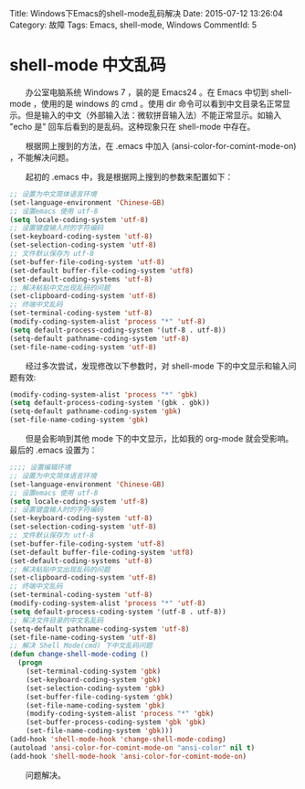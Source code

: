 Title: Windows下Emacs的shell-mode乱码解决
Date: 2015-07-12 13:26:04
Category: 故障
Tags: Emacs, shell-mode, Windows
CommentId: 5


# shell-mode 中文乱码

　　办公室电脑系统 Windows 7 ，装的是 Emacs24 。在 Emacs 中切到 shell-mode ，使用的是 windows 的 cmd 。使用 dir 命令可以看到中文目录名正常显示。但是输入的中文（外部输入法：微软拼音输入法）不能正常显示。如输入 "echo 是" 回车后看到的是乱码。这种现象只在 shell-mode 中存在。

<!-- PELICAN_END_SUMMARY -->

　　根据网上搜到的方法，在 .emacs 中加入 (ansi-color-for-comint-mode-on) ，不能解决问题。


　　起初的 .emacs 中，我是根据网上搜到的参数来配置如下：

```lisp
;; 设置为中文简体语言环境
(set-language-environment 'Chinese-GB)
;; 设置emacs 使用 utf-8
(setq locale-coding-system 'utf-8)
;; 设置键盘输入时的字符编码
(set-keyboard-coding-system 'utf-8)
(set-selection-coding-system 'utf-8)
;; 文件默认保存为 utf-8
(set-buffer-file-coding-system 'utf-8)
(set-default buffer-file-coding-system 'utf8)
(set-default-coding-systems 'utf-8)
;; 解决粘贴中文出现乱码的问题
(set-clipboard-coding-system 'utf-8)
;; 终端中文乱码
(set-terminal-coding-system 'utf-8)
(modify-coding-system-alist 'process "*" 'utf-8)
(setq default-process-coding-system '(utf-8 . utf-8))
(setq-default pathname-coding-system 'utf-8)
(set-file-name-coding-system 'utf-8)
```

　　经过多次尝试，发现修改以下参数时，对 shell-mode 下的中文显示和输入问题有效:

```lisp
(modify-coding-system-alist 'process "*" 'gbk)
(setq default-process-coding-system '(gbk . gbk))
(setq-default pathname-coding-system 'gbk)
(set-file-name-coding-system 'gbk) 
```

　　但是会影响到其他 mode 下的中文显示，比如我的 org-mode 就会受影响。最后的 .emacs 设置为：

```lisp
;;;; 设置编辑环境
;; 设置为中文简体语言环境
(set-language-environment 'Chinese-GB)
;; 设置emacs 使用 utf-8
(setq locale-coding-system 'utf-8)
;; 设置键盘输入时的字符编码
(set-keyboard-coding-system 'utf-8)
(set-selection-coding-system 'utf-8)
;; 文件默认保存为 utf-8
(set-buffer-file-coding-system 'utf-8)
(set-default buffer-file-coding-system 'utf8)
(set-default-coding-systems 'utf-8)
;; 解决粘贴中文出现乱码的问题
(set-clipboard-coding-system 'utf-8)
;; 终端中文乱码
(set-terminal-coding-system 'utf-8)
(modify-coding-system-alist 'process "*" 'utf-8)
(setq default-process-coding-system '(utf-8 . utf-8))
;; 解决文件目录的中文名乱码
(setq-default pathname-coding-system 'utf-8)
(set-file-name-coding-system 'utf-8)
;; 解决 Shell Mode(cmd) 下中文乱码问题
(defun change-shell-mode-coding ()
  (progn
    (set-terminal-coding-system 'gbk)
    (set-keyboard-coding-system 'gbk)
    (set-selection-coding-system 'gbk)
    (set-buffer-file-coding-system 'gbk)
    (set-file-name-coding-system 'gbk)
    (modify-coding-system-alist 'process "*" 'gbk)
    (set-buffer-process-coding-system 'gbk 'gbk)
    (set-file-name-coding-system 'gbk)))
(add-hook 'shell-mode-hook 'change-shell-mode-coding)
(autoload 'ansi-color-for-comint-mode-on "ansi-color" nil t)
(add-hook 'shell-mode-hook 'ansi-color-for-comint-mode-on) 
```

　　问题解决。
